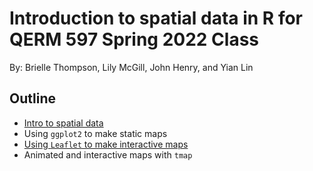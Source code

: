 # Introduction to spatial data in R for QERM 597 Spring 2022 Class

By: Brielle Thompson, Lily McGill, John Henry, and Yian Lin

## Outline 
 * [Intro to spatial data](https://htmlpreview.github.io/?https://github.com/briellekwarta19/makingmaps_QERM597/blob/main/intro_tospatialdata.html)
 * Using `ggplot2` to make static maps
 * [Using `Leaflet` to make interactive maps](https://rpubs.com/lmcgill/901270) 
 * Animated and interactive maps with `tmap`
